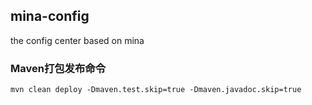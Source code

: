 ## mina-config
the config center based on mina

### Maven打包发布命令
`mvn clean deploy -Dmaven.test.skip=true -Dmaven.javadoc.skip=true`